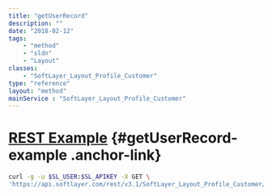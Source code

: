 ```yaml
---
title: "getUserRecord"
description: ""
date: "2018-02-12"
tags:
    - "method"
    - "sldn"
    - "Layout"
classes:
    - "SoftLayer_Layout_Profile_Customer"
type: "reference"
layout: "method"
mainService : "SoftLayer_Layout_Profile_Customer"
---
```


# [REST Example](#getUserRecord-example) <a href="/article/rest/"><i class="fas fa-question"></i></a> {#getUserRecord-example .anchor-link} 
```bash
curl -g -u $SL_USER:$SL_APIKEY -X GET \
'https://api.softlayer.com/rest/v3.1/SoftLayer_Layout_Profile_Customer/{SoftLayer_Layout_Profile_CustomerID}/getUserRecord'
```
